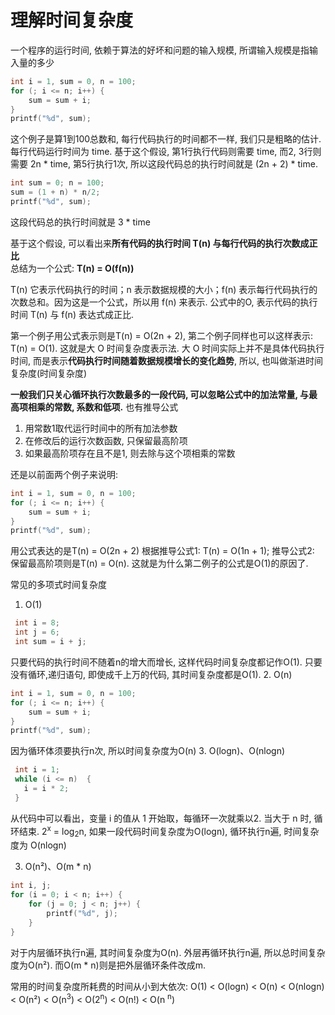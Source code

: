 # 理解时间复杂度

一个程序的运行时间, 依赖于算法的好坏和问题的输入规模, 所谓输入规模是指输入量的多少
```c
int i = 1, sum = 0, n = 100;
for (; i <= n; i++) {
    sum = sum + i;
}
printf("%d", sum);
```

这个例子是算1到100总数和, 每行代码执行的时间都不一样, 我们只是粗略的估计. 每行代码运行时间为 time. 基于这个假设, 第1行执行代码则需要 time, 而2, 3行则需要 2n * time, 第5行执行1次, 所以这段代码总的执行时间就是 (2n  + 2) * time. 

```c
int sum = 0; n = 100;
sum = (1 + n) * n/2;
printf("%d", sum);
```

这段代码总的执行时间就是 3 * time

基于这个假设, 可以看出来**所有代码的执行时间 T(n) 与每行代码的执行次数成正比**  
总结为一个公式: **T(n) = O(f(n))**

T(n) 它表示代码执行的时间；n 表示数据规模的大小；f(n) 表示每行代码执行的次数总和。因为这是一个公式，所以用 f(n) 来表示. 公式中的O, 表示代码的执行时间 T(n) 与 f(n) 表达式成正比.

第一个例子用公式表示则是T(n) = O(2n + 2), 第二个例子同样也可以这样表示: T(n) = O(1). 这就是大 O 时间复杂度表示法. 大 O 时间实际上并不是具体代码执行时间, 而是表示**代码执行时间随着数据规模增长的变化趋势**, 所以, 也叫做渐进时间复杂度(时间复杂度)

**一般我们只关心循环执行次数最多的一段代码, 可以忽略公式中的加法常量, 与最高项相乘的常数, 系数和低项.** 也有推导公式
  1. 用常数1取代运行时间中的所有加法参数
  2. 在修改后的运行次数函数, 只保留最高阶项
  3. 如果最高阶项存在且不是1, 则去除与这个项相乘的常数

还是以前面两个例子来说明:
```c
int i = 1, sum = 0, n = 100;
for (; i <= n; i++) {
    sum = sum + i;
}
printf("%d", sum);
```
用公式表达的是T(n) = O(2n + 2) 根据推导公式1: T(n) = O(1n + 1); 推导公式2: 保留最高阶项则是T(n) = O(n). 这就是为什么第二例子的公式是O(1)的原因了.

常见的多项式时间复杂度
1. O(1)
```c
 int i = 8;
 int j = 6;
 int sum = i + j;
```
只要代码的执行时间不随着n的增大而增长, 这样代码时间复杂度都记作O(1). 只要没有循环,递归语句, 即使成千上万的代码, 其时间复杂度都是O(1).
2. O(n)
```c
int i = 1, sum = 0, n = 100;
for (; i <= n; i++) {
    sum = sum + i;
}
printf("%d", sum);
```
因为循环体须要执行n次, 所以时间复杂度为O(n)
3. O(logn)、O(nlogn)
```c
 int i = 1;
 while (i <= n)  {
   i = i * 2;
 }
```
从代码中可以看出，变量 i 的值从 1 开始取，每循环一次就乘以2. 当大于 n 时, 循环结束. 2<sup>x</sup> = log<sub>2</sub>n, 如果一段代码时间复杂度为O(logn), 循环执行n遍, 时间复杂度为 O(nlogn)

3. O(n²)、O(m * n)
```c
int i, j;
for (i = 0; i < n; i++) {
    for (j = 0; j < n; j++) {
        printf("%d", j);
    }
}
```
对于内层循环执行n遍, 其时间复杂度为O(n). 外层再循环执行n遍, 所以总时间复杂度为O(n²). 而O(m * n)则是把外层循环条件改成m.

常用的时间复杂度所耗费的时间从小到大依次:
O(1) < O(logn) < O(n) < O(nlogn) < O(n²) < O(n<sup>3</sup>) < O(2<sup>n</sup>) < O(n!) < O(n <sup>n</sup>)